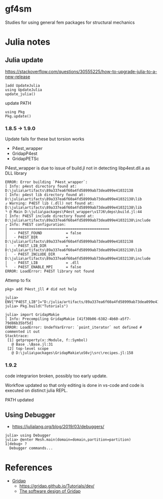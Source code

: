 # gf4sm
Studies for using general fem packages for structural mechanics

# Julia notes
## Julia update
https://stackoverflow.com/questions/30555225/how-to-upgrade-julia-to-a-new-release
```
]add UpdateJulia
using UpdateJulia
update_julia()
```
update PATH
```
using Pkg
Pkg.update()
```
### 1.8.5 -> 1.9.0
Update fails for these but torsion works
 * P4est_wrapper
 * GridapP4est
 * GridapPETSc

 P4est_wrapper is due to issue of build.jl not in detecting libp4est.dll.a as DLL library
 ```
 ERROR: Error building `P4est_wrapper`:
[ Info: p4est directory found at: D:\julia\artifacts\89a337ea6f60a4fd58999ab73dea099e41032138
[ Info: p4est lib directory found at: D:\julia\artifacts\89a337ea6f60a4fd58999ab73dea099e41032138\lib
┌ Warning: P4EST lib (.dll) not found at: D:\julia\artifacts\89a337ea6f60a4fd58999ab73dea099e41032138\lib
└ @ Main D:\julia\packages\P4est_wrapper\v17J6\deps\build.jl:44
[ Info: P4EST include directory found at: D:\julia\artifacts\89a337ea6f60a4fd58999ab73dea099e41032138\include
┌ Info: P4EST configuration:
│ ==============================================
│   - P4EST_FOUND           = false
│   - P4EST_DIR             = D:\julia\artifacts\89a337ea6f60a4fd58999ab73dea099e41032138
│   - P4EST_LIB_DIR         = D:\julia\artifacts\89a337ea6f60a4fd58999ab73dea099e41032138\lib
│   - P4EST_INCLUDE_DIR     = D:\julia\artifacts\89a337ea6f60a4fd58999ab73dea099e41032138\include
│   - P4EST_LIB             = .dll
└   - P4EST_ENABLE_MPI      = false
ERROR: LoadError: P4EST library not found
```

Attemp to fix
```
pkg> add P4est_jll # did not help

julia> ENV["P4EST_LIB"]="D:/julia/artifacts/89a337ea6f60a4fd58999ab73dea099e41032138/lib/libp4est.dll.a"
julia> Pkg.build("Tutorials")

julia> import GridapMakie
[ Info: Precompiling GridapMakie [41f30b06-6382-4b60-a5f7-79d86b35bf5d]
ERROR: LoadError: UndefVarError: `point_iterator` not defined # commented it out
Stacktrace:
 [1] getproperty(x::Module, f::Symbol)
   @ Base .\Base.jl:31
 [2] top-level scope
   @ D:\julia\packages\GridapMakie\oS6vj\src\recipes.jl:158
```

### 1.9.2
code integrarion broken, possibly too early update. 

Workflow updated so that only editing is done in vs-code and code is executed on distinct julia REPL.

PATH updated

## Using Debugger
 * https://julialang.org/blog/2019/03/debuggers/

```
julia> using Debugger
julia> @enter Mesh.main(domain=domain,partition=partition)
1|debug> ?
  Debugger commands...
```


# References
 * [Gridap](https://github.com/gridap/Gridap.jl)
   * https://gridap.github.io/Tutorials/dev/
   * [The software design of Gridap](https://arxiv.org/pdf/2109.12818v1.pdf)

